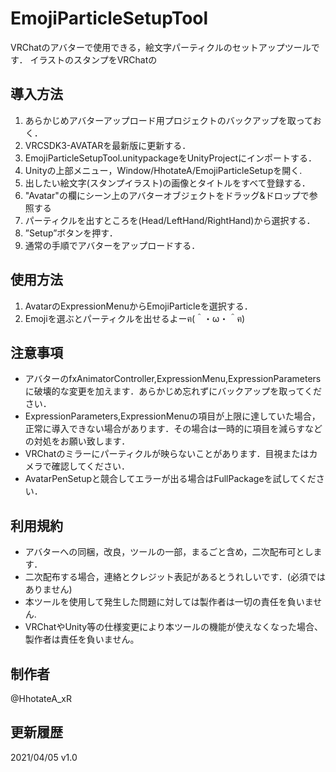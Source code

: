 # EmojiParticleSetupTool

VRChatのアバターで使用できる，絵文字パーティクルのセットアップツールです．
イラストのスタンプをVRChatの

## 導入方法
1. あらかじめアバターアップロード用プロジェクトのバックアップを取っておく．
2. VRCSDK3-AVATARを最新版に更新する．
3. EmojiParticleSetupTool.unitypackageをUnityProjectにインポートする．
4. Unityの上部メニュー，Window/HhotateA/EmojiParticleSetupを開く.
5. 出したい絵文字(スタンプイラスト)の画像とタイトルをすべて登録する．
6. "Avatar"の欄にシーン上のアバターオブジェクトをドラッグ&ドロップで参照する
7. パーティクルを出すところを(Head/LeftHand/RightHand)から選択する．
8. ”Setup”ボタンを押す．
9. 通常の手順でアバターをアップロードする．

## 使用方法
1. AvatarのExpressionMenuからEmojiParticleを選択する．
2. Emojiを選ぶとパーティクルを出せるよーฅ(＾・ω・＾ฅ)

## 注意事項
- アバターのfxAnimatorController,ExpressionMenu,ExpressionParametersに破壊的な変更を加えます．あらかじめ忘れずにバックアップを取ってください．
- ExpressionParameters,ExpressionMenuの項目が上限に達していた場合，正常に導入できない場合があります．その場合は一時的に項目を減らすなどの対処をお願い致します．
- VRChatのミラーにパーティクルが映らないことがあります．目視またはカメラで確認してください．
- AvatarPenSetupと競合してエラーが出る場合はFullPackageを試してください．

## 利用規約
- アバターへの同梱，改良，ツールの一部，まるごと含め，二次配布可とします．
- 二次配布する場合，連絡とクレジット表記があるとうれしいです．(必須ではありません)
- 本ツールを使用して発生した問題に対しては製作者は一切の責任を負いません.
- VRChatやUnity等の仕様変更により本ツールの機能が使えなくなった場合、製作者は責任を負いません。

## 制作者
@HhotateA_xR

## 更新履歴
2021/04/05 v1.0